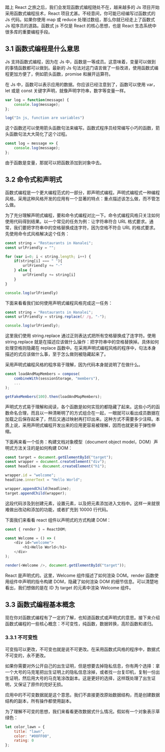 踏上 React 之旅之后，我们会发现函数式编程随处不在，越来越多的 Js 项目开始采用函数式编程技术，React 项目尤甚。不经意间，你可能已经编写过函数式的 Js 代码。如果你使用 map 或 reduce 处理过数组，那么你就已经走上了函数式 Js 程序员的道路。函数式 js 不仅是 React 的核心思想，也是 React 生态系统中很多库的重要编程手段。

## 3.1 函数式编程是什么意思

Js 支持函数式编程，因为在 Js 中，函数是一等成员。这意味着，变量可以做到的事情函数都可以做到。最新的 Js 句法对这门语言做了一些改进，使用函数式编程更加方便了，例如箭头函数，promise 和展开运算符。

在 Js 中，函数可以表示应用的数据。你应该已经注意到了，函数可以使用 var，let 或是 const 关键字声明，就像声明字符串，数字等变量一样。

```js
var log = function(message) {
    console.log(message);
};

log("In js, function are variables")
```

这个函数还可以使用箭头函数句法来编写。函数式程序员经常编写小巧的函数，箭头函数句法大大简化了这个过程。

```js
const log = message => {
    console.log(message);
};
```

由于函数是变量，那就可以把函数添加到对象中去。

## 3.2 命令式和声明式

函数式编程是一个更大编程范式的一部分，即声明式编程。声明式编程式一种编程风格，采用这种风格开发的应用有一个显著的特点：重点描述该怎么做，而不管怎么做。

为了充分理解声明式编程，要和命令式编程对比一下。命令式编程风格只关注如何使用代码得到结果。以一个常见的任务为例：让字符串符合 URL 格式要求。通常，我们要把字符串中的空格替换成连字符，因为空格不符合 URL 的格式要求。先使用命令式风格解决这个任务：

```js
const string = "Restaurants in Hanalei";
const urlFriendly = "";

for (var i=0; i < string.length; i++) {
    if(string[i] === " "){
        urlFriendly += "-"
    } else {
        urlFriendly += string[i]
    }
}

console.log(urlFriendly)
```

下面来看看我们如何使用声明式编程风格完成这一任务：

```js
const string = "Restaurants in Hanalei";
const urlFriendly = string.replace(/ /g, "-");

console.log(urlFriendly);
```

这里我们使用 string.replace 通过正则表达式把所有空格替换成了连字符。使用 string.replace 就是在描述应该做什么操作：把字符串中的空格替换掉。具体如何处理空格则隐藏在 replace 函数中。在采用声明式编程风格的程序中，句法本身描述的式应该做什么事，至于怎么做则被隐藏起来了。

采用声明式编程风格的程序易于理解，因为代码本身就说明了在做什么。

```js
const loadAndMapMembers = compose(
    combineWith(sessionStorage, "members"),
    ...
);

getFakeMembers(100).then(loadAndMapMembers);
```

声明式方式易于理解和阅读，各个函数是如何实现的都隐藏了起来。这些小巧的函数命名合理，而且以一种清晰明了的方式组合在一起，一眼就可以看出成员数据在加载之后保存起来了，然后又通过映射再打印出来。这种方式不需要多少注释。本质上说，采用声明式编程开发出来的应用更容易被理解，因而也就更易于弹性伸缩。

下面再来看一个任务：构建文档对象模型（document object model，DOM）声明式方法关注的是如何构建 DOM：

```js
const target = document.getElementById("target");
const wrapper = document.createElement("div");
const headline = document.createElement("h1");

wrapper.id = "welcome";
headline.innerText = "Hello World";

wrapper.appendChild(headline);
target.appendChild(wrapper);
```

这段代码涉及到创建元素，设置元素，以及把元素添加进入文档中。这样一来就很难做出改动和添加的功能，或者扩充到 10000 行代码。

下面我们来看看 react 组件以声明式的方式构建 DOM：

```js
const { render } = ReactDOM;

const Welcome = () => (
    <div id="welcome">
        <h1>Hello World</h1>
    </div>
);

render(<Welcome />, document.getElementById("target"));
```

React 是声明式的。这里，Welcome 组件描述了如何渲染 DOM。render 函数使用组件中声明的指令构建 DOM，隐藏了如何渲染 DOM 的细节信息。可以清楚地看出，我们想做的是在 ID 为 target 的元素中渲染 Welcome 组件。

## 3.3 函数式编程基本概念

现在你对函数式编程有了一定的了解，也知道函数式或声明式的意思。接下来介绍函数式编程的一些核心概念：不可变性，纯函数，数据转换，高阶函数和递归。

### 3.3.1 不可变性

可变指可以更改，不可变也就是说不可更改。在采用函数式风格的程序中，数据式不可变的，永不更改。

如果你需要对外公开自己的出生证明，但是想要去掉隐私信息，你有两个选择：拿一个大号的马克笔把出生证明上的隐私信息涂掉，或者找一台复印机，复制一份出生证明，然后用大号的马克笔涂改副本。这是更好的选择，这样既处理了出生证明，又保证了原件的完好无损。

应用中的不可变数据就是这个意思。我们不直接更改原始数据结构，而是创建数据结构的副本，所有操作都使用副本。

为了理解不可变的思想，我们来看看更改数据式什么情况。假如有一个对象表示草绿色：

```js
let color_lawn = {
    title: "lawn",
    color: "#00FF00",
    rating: 0
};
```

